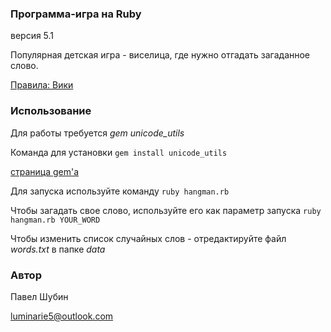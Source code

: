 ### Программа-игра на Ruby
версия 5.1

Популярная детская игра - виселица, где нужно отгадать загаданное слово.

[Правила: Вики](https://ru.wikipedia.org/wiki/Виселица_(игра))
### Использование
Для работы требуется *gem* *unicode_utils*

Команда для установки `gem install unicode_utils`

[страница gem'а](http://unicode-utils.rubyforge.org/)

Для запуска используйте команду `ruby hangman.rb`

Чтобы загадать свое слово, используйте его как параметр запуска `ruby hangman.rb YOUR_WORD`

Чтобы изменить список случайных слов - отредактируйте файл *words.txt* в папке *data*
### Автор
Павел Шубин

luminarie5@outlook.com
